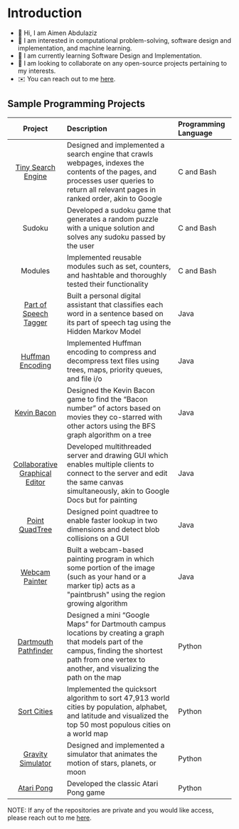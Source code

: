 
# Introduction 
- 👋 Hi, I am Aimen Abdulaziz
- 👀 I am interested in computational problem-solving, software design and implementation, and machine learning. 
- 🌱 I am currently learning Software Design and Implementation.
- 💞️ I am looking to collaborate on any open-source projects pertaining to my interests. 
- :envelope: You can reach out to me [here](mailto:aimenaabdulaziz@gmail.com).
## Sample Programming Projects
| **Project** | **Description** | **Programming Language** |
|:---:|:---|:---|
| [Tiny Search Engine](https://github.com/aimenabdulaziz/tiny-search-engine) | Designed and implemented a search engine that crawls webpages, indexes the contents of the pages, and processes user queries to return all relevant pages in ranked order, akin to Google | C and Bash |
| Sudoku | Developed a sudoku game that generates a random puzzle with a unique solution and solves any sudoku passed by the user | C and Bash |
| Modules | Implemented reusable modules such as set, counters, and hashtable and thoroughly tested their functionality | C and Bash |
| [Part of Speech Tagger](https://github.com/aimenabdulaziz/POS-tagging-via-Hidden-Markov-Model)| Built a personal digital assistant that classifies each word in a sentence based on its part of speech tag using the Hidden Markov Model | Java |
| [Huffman Encoding](https://github.com/aimenabdulaziz/Huffman-Encoding) | Implemented Huffman encoding to compress and decompress text files using trees, maps, priority queues, and file i/o | Java |
| [Kevin Bacon](https://github.com/aimenabdulaziz/Kevin-Bacon-Game) | Designed the Kevin Bacon game to find the “Bacon number” of actors based on movies they co-starred with other actors using the BFS graph algorithm on a tree | Java |
| [Collaborative Graphical Editor](https://github.com/aimenabdulaziz/Collaborative-Graphical-Editor) | Developed multithreaded server and drawing GUI which enables multiple clients to connect to the server and edit the same canvas simultaneously, akin to Google Docs but for painting | Java
| [Point QuadTree](https://github.com/aimenabdulaziz/PointQuadTree) | Designed point quadtree to enable faster lookup in two dimensions and detect blob collisions on a GUI | Java |
| [Webcam Painter](https://github.com/aimenabdulaziz/Webcam-Painter) | Built a webcam-based painting program in which some portion of the image (such as your hand or a marker tip) acts as a "paintbrush" using the region growing algorithm | Java |
| [Dartmouth Pathfinder](https://github.com/aimenabdulaziz/Dartmouth-Pathfinder) | Designed a mini “Google Maps” for Dartmouth campus locations by creating a graph that models part of the campus, finding the shortest path from one vertex to another, and visualizing the path on the map | Python |
| [Sort Cities](https://github.com/aimenabdulaziz/Sort-Cities) | Implemented the quicksort algorithm to sort 47,913 world cities by population, alphabet, and latitude and visualized the top 50 most populous cities on a world map | Python |
| [Gravity Simulator](https://github.com/aimenabdulaziz/Gravity-Simulator) | Designed and implemented a simulator that animates the motion of stars, planets, or moon | Python | 
| [Atari Pong](https://github.com/aimenabdulaziz/Atari-Pong) | Developed the classic Atari Pong game | Python |


NOTE: If any of the repositories are private and you would like access, please reach out to me [here](mailto:aimenaabdulaziz@gmail.com).


<!---
aimenabdulaziz/aimenabdulaziz is a ✨ special ✨ repository because its `README.md` (this file) appears on your GitHub profile.
You can click the Preview link to take a look at your changes.
--->
